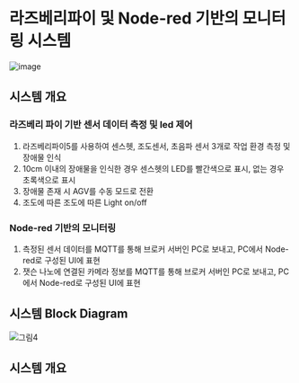 # 라즈베리파이 및 Node-red 기반의 모니터링 시스템<br>
![image](https://github.com/lZiinl/SSAFY_AGV/assets/149471946/c04bddd3-7288-400d-8e2c-057d42c55f01)
<br>

## 시스템 개요<br>

### 라즈베리 파이 기반 센서 데이터 측정 및 led 제어
1. 라즈베리파이5를 사용하여 센스헷, 조도센서, 초음파 센서 3개로 작업 환경 측정 및 장애물 인식<br>
2. 10cm 이내의 장애물을 인식한 경우 센스헷의 LED를 빨간색으로 표시, 없는 경우 초록색으로 표시<br>
3. 장애물 존재 시 AGV를 수동 모드로 전환<br>
4. 조도에 따른 조도에 따른 Light on/off<br>

### Node-red 기반의 모니터링
1. 측정된 센서 데이터를 MQTT를 통해 브로커 서버인 PC로 보내고, PC에서 Node-red로 구성된 UI에 표현<br>
2. 잿슨 나노에 연결된 카메라 정보를 MQTT를 통해 브로커 서버인 PC로 보내고, PC에서 Node-red로 구성된 UI에 표현<br>




## 시스템 Block Diagram<br>
![그림4](https://github.com/lZiinl/SSAFY_AGV/assets/149471946/44434e31-8cba-4582-9bea-c74398fed620)

## 시스템 개요<br>
